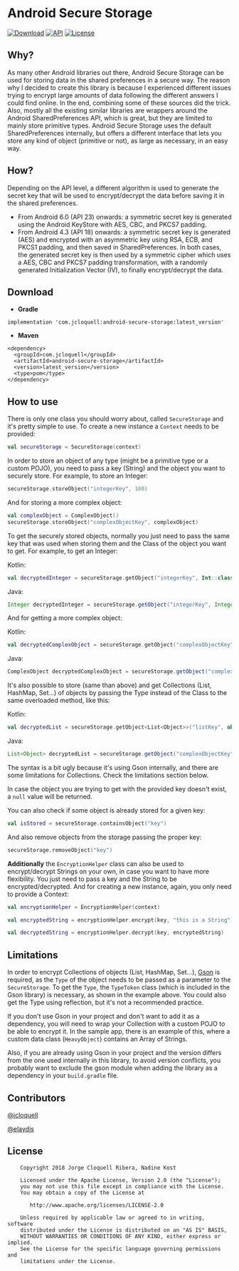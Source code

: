 # Android Secure Storage

[![Download](https://api.bintray.com/packages/jcloquell/Maven/android-secure-storage/images/download.svg)](https://bintray.com/jcloquell/Maven/android-secure-storage/_latestVersion) [![API](https://img.shields.io/badge/API-18%2B-blue.svg?style=flat)](https://android-arsenal.com/api?level=18) [![License](https://img.shields.io/badge/License-Apache%202.0-blue.svg)](https://opensource.org/licenses/Apache-2.0)

## Why?

As many other Android libraries out there, Android Secure Storage can be used for storing data in the shared preferences in a secure way.
The reason why I decided to create this library is because I experienced different issues trying to encrypt large amounts of data following the different answers I could find online. In the end, combining some of these sources did the trick.
Also, mostly all the existing similar libraries are wrappers around the Android SharedPreferences API, which is great, but they are limited to mainly store primitive types. Android Secure Storage uses the default SharedPreferences internally, but offers a different interface that lets you store any kind of object (primitive or not), as large as necessary, in an easy way.

## How?

Depending on the API level, a different algorithm is used to generate the secret key that will be used to encrypt/decrypt the data before saving it in the shared preferences.
- From Android 6.0 (API 23) onwards: a symmetric secret key is generated using the Android KeyStore with AES, CBC, and PKCS7 padding.
- From Android 4.3 (API 18) onwards: a symmetric secret key is generated (AES) and encrypted with an asymmetric key using RSA, ECB, and PKCS1 padding, and then saved in SharedPreferences.
In both cases, the generated secret key is then used by a symmetric cipher which uses a AES, CBC and PKCS7 padding transformation, with a randomly generated Initialization Vector (IV), to finally encrypt/decrypt the data.

## Download

- **Gradle**
```
implementation 'com.jcloquell:android-secure-storage:latest_version'
```

- **Maven**
```
<dependency>
  <groupId>com.jcloquell</groupId>
  <artifactId>android-secure-storage</artifactId>
  <version>latest_version</version>
  <type>pom</type>
</dependency>
```

## How to use

There is only one class you should worry about, called `SecureStorage` and it's pretty simple to use. To create a new instance a `Context` needs to be provided:
```kotlin
val secureStorage = SecureStorage(context)
```

In order to store an object of any type (might be a primitive type or a custom POJO), you need to pass a key (String) and the object you want to securely store. For example, to store an Integer:
```kotlin
secureStorage.storeObject("integerKey", 100)
```

And for storing a more complex object:
```kotlin
val complexObject = ComplexObject()
secureStorage.storeObject("complexObjectKey", complexObject)
```

To get the securely stored objects, normally you just need to pass the same key that was used when storing them and the Class of the object you want to get. For example, to get an Integer:

Kotlin:
```kotlin
val decryptedInteger = secureStorage.getObject("integerKey", Int::class.java)
```
Java:
```java
Integer decryptedInteger = secureStorage.getObject("integerKey", Integer.class);
```

And for getting a more complex object:

Kotlin:
```kotlin
val decryptedComplexObject = secureStorage.getObject("complexObjectKey", ComplexObject::class.java)
```
Java:
```java
ComplexObject decryptedComplexObject = secureStorage.getObject("complexObjectKey", ComplexObject.class);
```

It's also possible to store (same than above) and get Collections (List, HashMap, Set...) of objects by passing the Type instead of the Class to the same overloaded method, like this:

Kotlin:
```kotlin
val decryptedList = secureStorage.getObject<List<Object>>("listKey", object : TypeToken<List<Object>>() {}.type)
```
Java:
```java
List<Object> decryptedList = secureStorage.getObject("complexObjectKey", new TypeToken<List<Object>>() {}.getType());
```

The syntax is a bit ugly because it's using Gson internally, and there are some limitations for Collections. Check the limitations section below.

In case the object you are trying to get with the provided key doesn't exist, a `null` value will be returned.

You can also check if some object is already stored for a given key:
```kotlin
val isStored = secureStorage.containsObject("key")
```

And also remove objects from the storage passing the proper key:
```kotlin
secureStorage.removeObject("key")
```

**Additionally** the `EncryptionHelper` class can also be used to encrypt/decrypt Strings on your own, in case you want to have more flexibility. You just need to pass a key and the String to be encrypted/decrypted. And for creating a new instance, again, you only need to provide a Context:
```kotlin
val encryptionHelper = EncryptionHelper(context)

val encryptedString = encryptionHelper.encrypt(key, "this is a String")

val decryptedString = encryptionHelper.decrypt(key, encryptedString)
```

## Limitations

In order to encrypt Collections of objects (List, HashMap, Set...), [Gson](https://github.com/google/gson) is required, as the `Type` of the object needs to be passed as a parameter to the `SecureStorage`. To get the `Type`, the `TypeToken` class (which is included in the Gson library) is necessary, as shown in the example above. You could also get the Type using reflection, but it's not a recommended practice.

If you don't use Gson in your project and don't want to add it as a dependency, you will need to wrap your Collection with a custom POJO to be able to encrypt it. In the sample app, there is an example of this, where a custom data class (`HeavyObject`) contains an Array of Strings.

Also, if you are already using Gson in your project and the version differs from the one used internally in this library, to avoid version conflicts, you probably want to exclude the gson module when adding the library as a dependency in your `build.gradle` file.

## Contributors

[@jcloquell](https://github.com/jcloquell)

[@elaydis](https://github.com/elaydis)


## License

```
    Copyright 2018 Jorge Cloquell Ribera, Nadine Kost

    Licensed under the Apache License, Version 2.0 (the "License");
    you may not use this file except in compliance with the License.
    You may obtain a copy of the License at

       http://www.apache.org/licenses/LICENSE-2.0

    Unless required by applicable law or agreed to in writing, software
    distributed under the License is distributed on an "AS IS" BASIS,
    WITHOUT WARRANTIES OR CONDITIONS OF ANY KIND, either express or implied.
    See the License for the specific language governing permissions and
    limitations under the License.
```